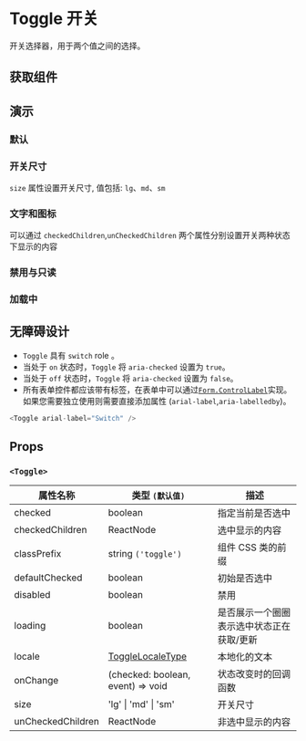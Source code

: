 # Toggle 开关

开关选择器，用于两个值之间的选择。

## 获取组件

<!--{include:(components/toggle/fragments/import.md)}-->

## 演示

### 默认

<!--{include:`basic.md`}-->

### 开关尺寸

`size` 属性设置开关尺寸, 值包括: `lg`、`md`、`sm`

<!--{include:`size.md`}-->

### 文字和图标

可以通过 `checkedChildren`,`unCheckedChildren` 两个属性分别设置开关两种状态下显示的内容

<!--{include:`inner.md`}-->

### 禁用与只读

<!--{include:`disabled.md`}-->

### 加载中

<!--{include:`loading.md`}-->

## 无障碍设计

- `Toggle` 具有 `switch` role 。
- 当处于 `on` 状态时，`Toggle` 将 `aria-checked` 设置为 `true`。
- 当处于 `off` 状态时，`Toggle` 将 `aria-checked` 设置为 `false`。
- 所有表单控件都应该带有标签，在表单中可以通过[`Form.ControlLabel`](/zh/components/form#Accessibility)实现。如果您需要独立使用则需要直接添加属性 (`arial-label`,`aria-labelledby`)。

```js
<Toggle arial-label="Switch" />
```

## Props

### `<Toggle>`

| 属性名称          | 类型 `(默认值)`                            | 描述                                      |
| ----------------- | ------------------------------------------ | ----------------------------------------- |
| checked           | boolean                                    | 指定当前是否选中                          |
| checkedChildren   | ReactNode                                  | 选中显示的内容                            |
| classPrefix       | string `('toggle')`                        | 组件 CSS 类的前缀                         |
| defaultChecked    | boolean                                    | 初始是否选中                              |
| disabled          | boolean                                    | 禁用                                      |
| loading           | boolean                                    | 是否展示一个圈圈表示选中状态正在获取/更新 |
| locale            | [ToggleLocaleType](/zh/guide/i18n/#toggle) | 本地化的文本                              |
| onChange          | (checked: boolean, event) => void          | 状态改变时的回调函数                      |
| size              | 'lg' &#124; 'md' &#124; 'sm'               | 开关尺寸                                  |
| unCheckedChildren | ReactNode                                  | 非选中显示的内容                          |
